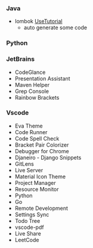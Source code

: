 ### Java
- lombok [UseTutorial](https://www.bilibili.com/video/av95663183)
    - auto generate some code

### Python

### JetBrains
- CodeGlance
- Presentation Assistant
- Maven Helper
- Grep Console
- Rainbow Brackets

### Vscode
- Eva Theme
- Code Runner
- Code Spell Check
- Bracket Pair Colorizer
- Debugger for Chrome
- Djaneiro - Django Snippets
- GitLens
- Live Server
- Material Icon Theme
- Project Manager
- Resource Monitor
- Python
- Go
- Remote Development
- Settings Sync
- Todo Tree
- vscode-pdf
- Live Share
- LeetCode